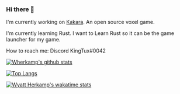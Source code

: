 ### Hi there 👋
I'm currently working on [Kakara](https://github.com/kakaragame). An open source voxel game. 

I'm currently learning Rust. I want to Learn Rust so it can be the game launcher for my game. 

How to reach me: Discord KingTux#0042

[![Wherkamp's github stats](https://github-readme-stats.vercel.app/api?username=wherkamp)](https://github.com/wherkamp/github-readme-stats)

[![Top Langs](https://github-readme-stats.vercel.app/api/top-langs/?username=wherkamp)](https://github.com/anuraghazra/github-readme-stats)

[![Wyatt Herkamp's wakatime stats](https://github-readme-stats.vercel.app/api/wakatime?username=wherkamp)](https://github.com/anuraghazra/github-readme-stats)
<!--
**wherkamp/wherkamp** is a ✨ _special_ ✨ repository because its `README.md` (this file) appears on your GitHub profile.

Here are some ideas to get you started:

- 🔭 I’m currently working on ...
- 🌱 I’m currently learning ...
- 👯 I’m looking to collaborate on ...
- 🤔 I’m looking for help with ...
- 💬 Ask me about ...
- 📫 How to reach me: ...
- 😄 Pronouns: ...
- ⚡ Fun fact: ...
-->
